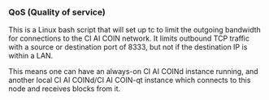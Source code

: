 ### QoS (Quality of service) ###

This is a Linux bash script that will set up tc to limit the outgoing bandwidth for connections to the CI AI COIN network. It limits outbound TCP traffic with a source or destination port of 8333, but not if the destination IP is within a LAN.

This means one can have an always-on CI AI COINd instance running, and another local CI AI COINd/CI AI COIN-qt instance which connects to this node and receives blocks from it.

